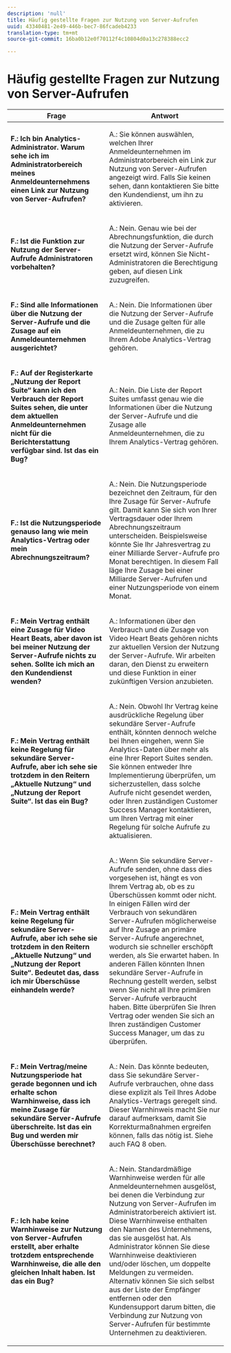 ```yaml
---
description: 'null'
title: Häufig gestellte Fragen zur Nutzung von Server-Aufrufen
uuid: 43340481-2e49-446b-bec7-86fcadeb4233
translation-type: tm+mt
source-git-commit: 16ba0b12e0f70112f4c10804d0a13c278388ecc2

---
```



# Häufig gestellte Fragen zur Nutzung von Server-Aufrufen

<table id="table_10384E2010B849708AE9462BB2B43438"> 
 <thead> 
  <tr> 
   <th colname="col1" class="entry"> Frage </th> 
   <th colname="col2" class="entry"> Antwort </th> 
  </tr> 
 </thead>
 <tbody> 
  <tr> 
   <td colname="col1"> <p><b>F.: Ich bin Analytics-Administrator. Warum sehe ich im Administratorbereich meines Anmeldeunternehmens einen Link zur Nutzung von Server-Aufrufen?</b> </p> </td> 
   <td colname="col2"> <p>A.: Sie können auswählen, welchen Ihrer Anmeldeunternehmen im Administratorbereich ein Link zur Nutzung von Server-Aufrufen angezeigt wird. Falls Sie keinen sehen, dann kontaktieren Sie bitte den Kundendienst, um ihn zu aktivieren. </p> </td> 
  </tr> 
  <tr> 
   <td colname="col1"> <p><b>F.: Ist die Funktion zur Nutzung der Server-Aufrufe Administratoren vorbehalten? </b> </p> </td> 
   <td colname="col2"> <p>A.: Nein. Genau wie bei der Abrechnungsfunktion, die durch die Nutzung der Server-Aufrufe ersetzt wird, können Sie Nicht-Administratoren die Berechtigung geben, auf diesen Link zuzugreifen. </p> </td> 
  </tr> 
  <tr> 
   <td colname="col1"> <p><b>F.: Sind alle Informationen über die Nutzung der Server-Aufrufe und die Zusage auf ein Anmeldeunternehmen ausgerichtet?</b> </p> </td> 
   <td colname="col2"> <p>A.: Nein. Die Informationen über die Nutzung der Server-Aufrufe und die Zusage gelten für alle Anmeldeunternehmen, die zu Ihrem Adobe Analytics-Vertrag gehören. </p> </td> 
  </tr> 
  <tr> 
   <td colname="col1"> <p><b>F.: Auf der Registerkarte „Nutzung der Report Suite“ kann ich den Verbrauch der Report Suites sehen, die unter dem aktuellen Anmeldeunternehmen nicht für die Berichterstattung verfügbar sind. Ist das ein Bug? </b> </p> </td> 
   <td colname="col2"> <p>A.: Nein. Die Liste der Report Suites umfasst genau wie die Informationen über die Nutzung der Server-Aufrufe und die Zusage alle Anmeldeunternehmen, die zu Ihrem Analytics-Vertrag gehören. </p> </td> 
  </tr> 
  <tr> 
   <td colname="col1"> <p><b>F.: Ist die Nutzungsperiode genauso lang wie mein Analytics-Vertrag oder mein Abrechnungszeitraum?</b> </p> </td> 
   <td colname="col2"> <p>A.: Nein. Die Nutzungsperiode bezeichnet den Zeitraum, für den Ihre Zusage für Server-Aufrufe gilt. Damit kann Sie sich von Ihrer Vertragsdauer oder Ihrem Abrechnungszeitraum unterscheiden. Beispielsweise könnte Sie Ihr Jahresvertrag zu einer Milliarde Server-Aufrufe pro Monat berechtigen. In diesem Fall läge Ihre Zusage bei einer Milliarde Server-Aufrufen und einer Nutzungsperiode von einem Monat. </p> </td> 
  </tr> 
  <tr> 
   <td colname="col1"> <p><b>F.: Mein Vertrag enthält eine Zusage für Video Heart Beats, aber davon ist bei meiner Nutzung der Server-Aufrufe nichts zu sehen. Sollte ich mich an den Kundendienst wenden?</b> </p> </td> 
   <td colname="col2"> <p>A.: Informationen über den Verbrauch und die Zusage von Video Heart Beats gehören nichts zur aktuellen Version der Nutzung der Server-Aufrufe. Wir arbeiten daran, den Dienst zu erweitern und diese Funktion in einer zukünftigen Version anzubieten. </p> </td> 
  </tr> 
  <tr> 
   <td colname="col1"> <p><b>F.: Mein Vertrag enthält keine Regelung für sekundäre Server-Aufrufe, aber ich sehe sie trotzdem in den Reitern „Aktuelle Nutzung“ und „Nutzung der Report Suite“. Ist das ein Bug?</b> </p> </td> 
   <td colname="col2"> <p>A.: Nein. Obwohl Ihr Vertrag keine ausdrückliche Regelung über sekundäre Server-Aufrufe enthält, könnten dennoch welche bei Ihnen eingehen, wenn Sie Analytics-Daten über mehr als eine Ihrer Report Suites senden. Sie können entweder Ihre Implementierung überprüfen, um sicherzustellen, dass solche Aufrufe nicht gesendet werden, oder Ihren zuständigen Customer Success Manager kontaktieren, um Ihren Vertrag mit einer Regelung für solche Aufrufe zu aktualisieren. </p> </td> 
  </tr> 
  <tr> 
   <td colname="col1"> <p><b>F.: Mein Vertrag enthält keine Regelung für sekundäre Server-Aufrufe, aber ich sehe sie trotzdem in den Reitern „Aktuelle Nutzung“ und „Nutzung der Report Suite“. Bedeutet das, dass ich mir Überschüsse einhandeln werde?</b> </p> </td> 
   <td colname="col2"> <p>A.: Wenn Sie sekundäre Server-Aufrufe senden, ohne dass dies vorgesehen ist, hängt es von Ihrem Vertrag ab, ob es zu Überschüssen kommt oder nicht. In einigen Fällen wird der Verbrauch von sekundären Server-Aufrufen möglicherweise auf Ihre Zusage an primäre Server-Aufrufe angerechnet, wodurch sie schneller erschöpft werden, als Sie erwartet haben. In anderen Fällen könnten Ihnen sekundäre Server-Aufrufe in Rechnung gestellt werden, selbst wenn Sie nicht all Ihre primären Server-Aufrufe verbraucht haben. Bitte überprüfen Sie Ihren Vertrag oder wenden Sie sich an Ihren zuständigen Customer Success Manager, um das zu überprüfen. </p> </td> 
  </tr> 
  <tr> 
   <td colname="col1"> <p><b>F.: Mein Vertrag/meine Nutzungsperiode hat gerade begonnen und ich erhalte schon Warnhinweise, dass ich meine Zusage für sekundäre Server-Aufrufe überschreite. Ist das ein Bug und werden mir Überschüsse berechnet? </b> </p> </td> 
   <td colname="col2"> <p>A.: Nein. Das könnte bedeuten, dass Sie sekundäre Server-Aufrufe verbrauchen, ohne dass diese explizit als Teil Ihres Adobe Analytics-Vertrags geregelt sind. Dieser Warnhinweis macht Sie nur darauf aufmerksam, damit Sie Korrekturmaßnahmen ergreifen können, falls das nötig ist. Siehe auch FAQ 8 oben. </p> </td> 
  </tr> 
  <tr> 
   <td colname="col1"> <p><b>F.: Ich habe keine Warnhinweise zur Nutzung von Server-Aufrufen erstellt, aber erhalte trotzdem entsprechende Warnhinweise, die alle den gleichen Inhalt haben. Ist das ein Bug? </b> </p> </td> 
   <td colname="col2"> <p>A.: Nein. Standardmäßige Warnhinweise werden für alle Anmeldeunternehmen ausgelöst, bei denen die Verbindung zur Nutzung von Server-Aufrufen im Administratorbereich aktiviert ist. Diese Warnhinweise enthalten den Namen des Unternehmens, das sie ausgelöst hat. Als Administrator können Sie diese Warnhinweise deaktivieren und/oder löschen, um doppelte Meldungen zu vermeiden. Alternativ können Sie sich selbst aus der Liste der Empfänger entfernen oder den Kundensupport darum bitten, die Verbindung zur Nutzung von Server-Aufrufen für bestimmte Unternehmen zu deaktivieren. </p> </td> 
  </tr> 
 </tbody> 
</table>
